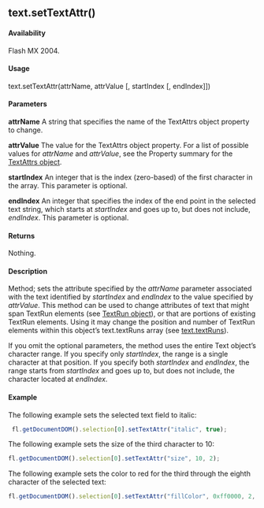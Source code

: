 ## text.setTextAttr()

#### Availability

Flash MX 2004.

#### Usage

text.setTextAttr(attrName, attrValue [, startIndex [, endIndex]])

#### Parameters

**attrName** A string that specifies the name of the TextAttrs object property to change.

**attrValue** The value for the TextAttrs object property.
For a list of possible values for *attrName* and *attrValue*, see the Property summary for the [TextAttrs object](../TextAttrs_object/textAttrs_summary.md).

**startIndex** An integer that is the index (zero-based) of the first character in the array. This parameter is optional.

**endIndex** An integer that specifies the index of the end point in the selected text string, which starts at *startIndex* and goes up to, but does not include, *endIndex*. This parameter is optional.

#### Returns

Nothing.

#### Description

Method; sets the attribute specified by the *attrName* parameter associated with the text identified by *startIndex* and *endIndex* to the value specified by *attrValue*. This method can be used to change attributes of text that might span TextRun elements (see [TextRun object](../TextRun_object/textRun_summary.md)), or that are portions of existing TextRun elements. Using it may change the position and number of TextRun elements within this object’s text.textRuns array (see [text.textRuns](../Text_object/text27.md)).

If you omit the optional parameters, the method uses the entire Text object’s character range. If you specify only *startIndex*, the range is a single character at that position. If you specify both *startIndex* and *endIndex*, the range starts from *startIndex* and goes up to, but does not include, the character located at *endIndex*.

#### Example

The following example sets the selected text field to italic:
```javascript
 fl.getDocumentDOM().selection[0].setTextAttr("italic", true);
 ```
 The following example sets the size of the third character to 10: 
 ```javascript
 fl.getDocumentDOM().selection[0].setTextAttr("size", 10, 2);
 ```
The following example sets the color to red for the third through the eighth character of the selected text:
```javascript
fl.getDocumentDOM().selection[0].setTextAttr("fillColor", 0xff0000, 2, 8);
```